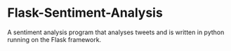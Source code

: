 # Flask-Sentiment-Analysis
A sentiment analysis program that analyses tweets and is written in python running on the Flask framework.
